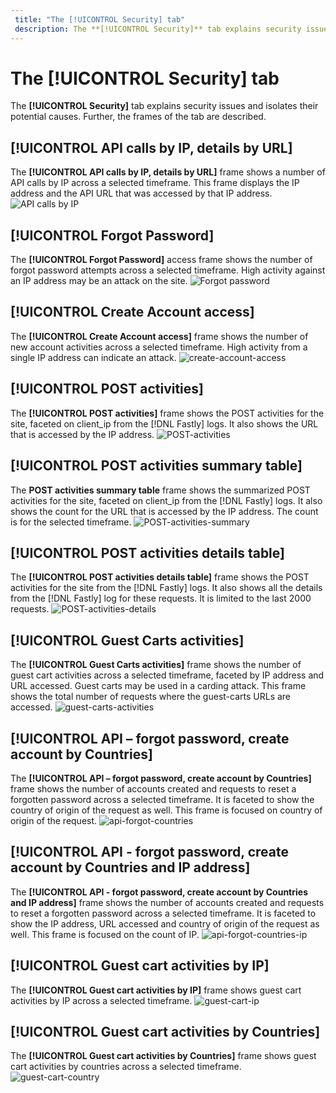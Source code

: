 ```yaml
---
 title: "The [!UICONTROL Security] tab"
 description: The **[!UICONTROL Security]** tab explains security issues and isolates their potential causes.
---
```


# The [!UICONTROL Security] tab

The **[!UICONTROL Security]** tab explains security issues and isolates their potential causes. Further, the frames of the tab are described.

## [!UICONTROL API calls by IP, details by URL]

The **[!UICONTROL API calls by IP, details by URL]** frame shows a number of API calls by IP across a selected timeframe. This frame displays the IP address and the API URL that was accessed by that IP address.
  ![API calls by IP](../../assets/tools/observation-for-adobe-commerce/calls-by-ip.jpeg)

## [!UICONTROL Forgot Password]

The **[!UICONTROL Forgot Password]** access frame shows the number of forgot password attempts across a selected timeframe. High activity against an IP address may be an attack on the site.
![Forgot password](../../assets/tools/observation-for-adobe-commerce/forgot-password.jpeg)

## [!UICONTROL Create Account access]

The **[!UICONTROL Create Account access]** frame shows the number of new account activities across a selected timeframe. High activity from a single IP address can indicate an attack.
![create-account-access](../../assets/tools/observation-for-adobe-commerce/create-account-accsess.jpeg)

## [!UICONTROL POST activities]

The **[!UICONTROL POST activities]** frame shows the POST activities for the site, faceted on client_ip from the [!DNL Fastly] logs. It also shows the URL that is accessed by the IP address.
![POST-activities](../../assets/tools/observation-for-adobe-commerce/POST-activities.jpeg)

## [!UICONTROL POST activities summary table]

The **POST activities summary table** frame shows the summarized POST activities for the site, faceted on client_ip from the [!DNL Fastly] logs. It also shows the count for the URL that is accessed by the IP address. The count is for the selected timeframe.
  ![POST-activities-summary](../../assets/tools/observation-for-adobe-commerce/POST-activities-summary.jpeg)

## [!UICONTROL POST activities details table]

The **[!UICONTROL POST activities details table]** frame shows the POST activities for the site from the [!DNL Fastly] logs. It also shows all the details from the [!DNL Fastly] log for these requests. It is limited to the last 2000 requests.
![POST-activities-details](../../assets/tools/observation-for-adobe-commerce/POST-activities-details.jpeg)

## [!UICONTROL Guest Carts activities]

The **[!UICONTROL Guest Carts activities]** frame shows the number of guest cart activities across a selected timeframe, faceted by IP address and URL accessed. Guest carts may be used in a carding attack. This frame shows the total number of requests where the guest-carts URLs are accessed.
![guest-carts-activities](../../assets/tools/observation-for-adobe-commerce/guest-carts-activities.jpeg)

## [!UICONTROL API – forgot password, create account by Countries]

The **[!UICONTROL API – forgot password, create account by Countries]** frame shows the number of accounts created and requests to reset a forgotten password across a selected timeframe. It is faceted to show the country of origin of the request as well. This frame is focused on country of origin of the request.
![api-forgot-countries](../../assets/tools/observation-for-adobe-commerce/api-forgot-countries.jpeg)

## [!UICONTROL API - forgot password, create account by Countries and IP address]

The **[!UICONTROL API - forgot password, create account by Countries and IP address]** frame shows the number of accounts created and requests to reset a forgotten password across a selected timeframe. It is faceted to show the IP address, URL accessed and country of origin of the request as well. This frame is focused on the count of IP.
![api-forgot-countries-ip](../../assets/tools/observation-for-adobe-commerce/api-forgot-countries-ip.jpeg)

## [!UICONTROL Guest cart activities by IP]

The **[!UICONTROL Guest cart activities by IP]** frame shows guest cart activities by IP across a selected timeframe.
![guest-cart-ip](../../assets/tools/observation-for-adobe-commerce/guest-cart-ip.jpeg)

## [!UICONTROL Guest cart activities by Countries]

The **[!UICONTROL Guest cart activities by Countries]** frame shows guest cart activities by countries across a selected timeframe.
![guest-cart-country](../../assets/tools/observation-for-adobe-commerce/guest-cart-country.jpeg)
